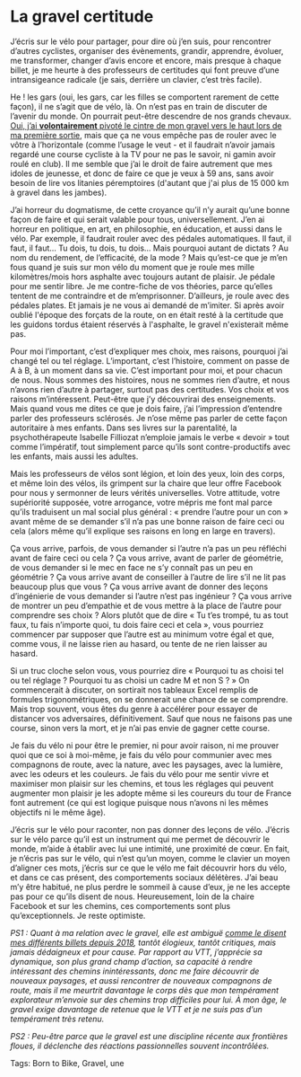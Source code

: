 # La gravel certitude

J’écris sur le vélo pour partager, pour dire où j’en suis, pour rencontrer d’autres cyclistes, organiser des évènements, grandir, apprendre, évoluer, me transformer, changer d’avis encore et encore, mais presque à chaque billet, je me heurte à des professeurs de certitudes qui font preuve d’une intransigeance radicale (je sais, derrière un clavier, c’est très facile).

He ! les gars (oui, les gars, car les filles se comportent rarement de cette façon), il ne s’agit que de vélo, là. On n’est pas en train de discuter de l’avenir du monde. On pourrait peut-être descendre de nos grands chevaux. [Oui, j’ai **volontairement** pivoté le cintre de mon gravel vers le haut lors de ma première sortie](https://tcrouzet.com/2022/10/07/prise-en-main-du-gravel-canyon-grizl/), mais que ça ne vous empêche pas de rouler avec le vôtre à l’horizontale (comme l’usage le veut - et il faudrait n’avoir jamais regardé une course cycliste à la TV pour ne pas le savoir, ni gamin avoir roulé en club). Il me semble que j’ai le droit de faire autrement que mes idoles de jeunesse, et donc de faire ce que je veux à 59 ans, sans avoir besoin de lire vos litanies péremptoires (d'autant que j'ai plus de 15 000 km à gravel dans les jambes).

J’ai horreur du dogmatisme, de cette croyance qu’il n’y aurait qu’une bonne façon de faire et qui serait valable pour tous, universellement. J’en ai horreur en politique, en art, en philosophie, en éducation, et aussi dans le vélo. Par exemple, il faudrait rouler avec des pédales automatiques. Il faut, il faut, il faut… Tu dois, tu dois, tu dois… Mais pourquoi autant de dictats ? Au nom du rendement, de l’efficacité, de la mode ? Mais qu’est-ce que je m’en fous quand je suis sur mon vélo du moment que je roule mes mille kilomètres/mois hors asphalte avec toujours autant de plaisir. Je pédale pour me sentir libre. Je me contre-fiche de vos théories, parce qu’elles tentent de me contraindre et de m’emprisonner. D’ailleurs, je roule avec des pédales plates. Et jamais je ne vous ai demandé de m’imiter. Si après avoir oublié l'époque des forçats de la route, on en était resté à la certitude que les guidons tordus étaient réservés à l'asphalte, le gravel n'existerait même pas.

Pour moi l’important, c’est d’expliquer mes choix, mes raisons, pourquoi j’ai changé tel ou tel réglage. L’important, c’est l’histoire, comment on passe de A à B, à un moment dans sa vie. C’est important pour moi, et pour chacun de nous. Nous sommes des histoires, nous ne sommes rien d’autre, et nous n’avons rien d’autre à partager, surtout pas des certitudes. Vos choix et vos raisons m’intéressent. Peut-être que j’y découvrirai des enseignements. Mais quand vous me dites ce que je dois faire, j’ai l’impression d’entendre parler des professeurs sclérosés. Je n’ose même pas parler de cette façon autoritaire à mes enfants. Dans ses livres sur la parentalité, la psychothérapeute Isabelle Filliozat n’emploie jamais le verbe « devoir » tout comme l’impératif, tout simplement parce qu’ils sont contre-productifs avec les enfants, mais aussi les adultes.

Mais les professeurs de vélos sont légion, et loin des yeux, loin des corps, et même loin des vélos, ils grimpent sur la chaire que leur offre Facebook pour nous y sermonner de leurs vérités universelles. Votre attitude, votre supériorité supposée, votre arrogance, votre mépris me font mal parce qu’ils traduisent un mal social plus général : « prendre l’autre pour un con » avant même de se demander s’il n’a pas une bonne raison de faire ceci ou cela (alors même qu’il explique ses raisons en long en large en travers).

Ça vous arrive, parfois, de vous demander si l’autre n’a pas un peu réfléchi avant de faire ceci ou cela ? Ça vous arrive, avant de parler de géométrie, de vous demander si le mec en face ne s’y connaît pas un peu en géométrie ? Ça vous arrive avant de conseiller à l’autre de lire s’il ne lit pas beaucoup plus que vous ? Ça vous arrive avant de donner des leçons d’ingénierie de vous demander si l’autre n’est pas ingénieur ? Ça vous arrive de montrer un peu d’empathie et de vous mettre à la place de l’autre pour comprendre ses choix ? Alors plutôt que de dire « Tu t’es trompé, tu as tout faux, tu fais n’importe quoi, tu dois faire ceci et cela », vous pourriez commencer par supposer que l’autre est au minimum votre égal et que, comme vous, il ne laisse rien au hasard, ou tente de ne rien laisser au hasard.

Si un truc cloche selon vous, vous pourriez dire « Pourquoi tu as choisi tel ou tel réglage ? Pourquoi tu as choisi un cadre M et non S ? » On commencerait à discuter, on sortirait nos tableaux Excel remplis de formules trigonométriques, on se donnerait une chance de se comprendre. Mais trop souvent, vous êtes du genre à accélérer pour essayer de distancer vos adversaires, définitivement. Sauf que nous ne faisons pas une course, sinon vers la mort, et je n’ai pas envie de gagner cette course.

Je fais du vélo ni pour être le premier, ni pour avoir raison, ni me prouver quoi que ce soi à moi-même, je fais du vélo pour communier avec mes compagnons de route, avec la nature, avec les paysages, avec la lumière, avec les odeurs et les couleurs. Je fais du vélo pour me sentir vivre et maximiser mon plaisir sur les chemins, et tous les réglages qui peuvent augmenter mon plaisir je les adopte même si les coureurs du tour de France font autrement (ce qui est logique puisque nous n’avons ni les mêmes objectifs ni le même âge).

J’écris sur le vélo pour raconter, non pas donner des leçons de vélo. J’écris sur le vélo parce qu’il est un instrument qui me permet de découvrir le monde, m’aide à établir avec lui une intimité, une proximité de cœur. En fait, je n’écris pas sur le vélo, qui n’est qu’un moyen, comme le clavier un moyen d’aligner ces mots, j’écris sur ce que le vélo me fait découvrir hors du vélo, et dans ce cas présent, des comportements sociaux délétères. J’ai beau m’y être habitué, ne plus perdre le sommeil à cause d’eux, je ne les accepte pas pour ce qu’ils disent de nous. Heureusement, loin de la chaire Facebook et sur les chemins, ces comportements sont plus qu’exceptionnels. Je reste optimiste.

*PS1 : Quant à ma relation avec le gravel, elle est ambiguë [comme le disent mes différents billets depuis 2018](https://tcrouzet.com/tag/gravel/), tantôt élogieux, tantôt critiques, mais jamais dédaigneux et pour cause. Par rapport au VTT, j’apprécie sa dynamique, son plus grand champ d’action, sa capacité à rendre intéressant des chemins inintéressants, donc me faire découvrir de nouveaux paysages, et aussi rencontrer de nouveaux compagnons de route, mais il me meurtrit davantage le corps dès que mon tempérament explorateur m’envoie sur des chemins trop difficiles pour lui. À mon âge, le gravel exige davantage de retenue que le VTT et je ne suis pas d’un tempérament très retenu.*

*PS2 : Peu-être parce que le gravel est une discipline récente aux frontières floues, il déclenche des réactions passionnelles souvent incontrôlées.*

Tags: Born to Bike, Gravel, une